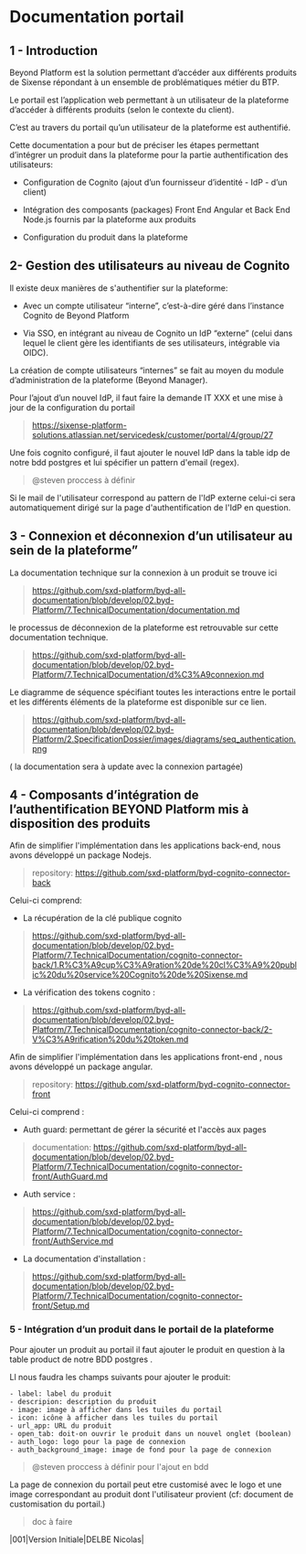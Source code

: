 # Documentation portail

## 1 - Introduction  

Beyond Platform est la solution permettant d’accéder aux différents produits de Sixense répondant à un ensemble de problématiques métier du BTP.

Le portail est l’application web permettant à un utilisateur de la plateforme d’accéder à différents produits (selon le contexte du client).

C’est au travers du portail qu’un utilisateur de la plateforme est authentifié.

Cette documentation a pour but de préciser les étapes permettant d’intégrer un produit dans la plateforme pour la partie authentification des utilisateurs:

- Configuration de Cognito (ajout d’un fournisseur d’identité - IdP - d’un client)

- Intégration des composants (packages) Front End Angular et Back End Node.js fournis par la plateforme aux produits

- Configuration du produit dans la plateforme

## 2- Gestion des utilisateurs au niveau de Cognito

Il existe deux manières de s'authentifier sur la plateforme:

- Avec un compte utilisateur “interne”, c’est-à-dire géré dans l’instance Cognito de Beyond Platform

- Via SSO, en intégrant au niveau de Cognito un IdP “externe” (celui dans lequel le client gère les identifiants de ses utilisateurs, intégrable via OIDC).

La création de compte utilisateurs “internes” se fait au moyen du module d’administration de la plateforme (Beyond Manager).

Pour l’ajout d’un nouvel IdP, il faut faire la demande IT XXX et une mise à jour de la configuration du portail

> https://sixense-platform-solutions.atlassian.net/servicedesk/customer/portal/4/group/27

Une fois cognito configuré, il faut ajouter le nouvel IdP dans la table idp de notre bdd postgres et lui spécifier un pattern d'email (regex).

> @steven proccess à définir

Si le mail de l'utilisateur correspond au pattern de l'IdP externe celui-ci sera automatiquement dirigé sur la page d'authentification de l'IdP en question.

## 3 - Connexion et déconnexion d’un utilisateur au sein de la plateforme”

La documentation technique sur la connexion à un produit se trouve ici
> https://github.com/sxd-platform/byd-all-documentation/blob/develop/02.byd-Platform/7.TechnicalDocumentation/documentation.md

le processus de déconnexion de la plateforme est retrouvable sur cette documentation technique.

> https://github.com/sxd-platform/byd-all-documentation/blob/develop/02.byd-Platform/7.TechnicalDocumentation/d%C3%A9connexion.md

Le diagramme de séquence spécifiant toutes les interactions entre le portail et les différents éléments de la plateforme est disponible sur ce lien.

> https://github.com/sxd-platform/byd-all-documentation/blob/develop/02.byd-Platform/2.SpecificationDossier/images/diagrams/seq_authentication.png

( la documentation sera à update avec la connexion partagée)

## 4 - Composants d’intégration de l’authentification BEYOND Platform mis à disposition des produits

Afin de simplifier l'implémentation dans les applications back-end, nous avons développé un package Nodejs.

> repository: https://github.com/sxd-platform/byd-cognito-connector-back

Celui-ci comprend:

- La récupération de la clé publique cognito
>https://github.com/sxd-platform/byd-all-documentation/blob/develop/02.byd-Platform/7.TechnicalDocumentation/cognito-connector-back/1.R%C3%A9cup%C3%A9ration%20de%20cl%C3%A9%20public%20du%20service%20Cognito%20de%20Sixense.md

- La vérification des tokens cognito :
> https://github.com/sxd-platform/byd-all-documentation/blob/develop/02.byd-Platform/7.TechnicalDocumentation/cognito-connector-back/2-V%C3%A9rification%20du%20token.md


Afin de simplifier l'implémentation dans les applications front-end , nous avons développé un package angular.

> repository: https://github.com/sxd-platform/byd-cognito-connector-front

Celui-ci comprend :

- Auth guard: permettant de gérer la sécurité et l'accès aux pages
> documentation: https://github.com/sxd-platform/byd-all-documentation/blob/develop/02.byd-Platform/7.TechnicalDocumentation/cognito-connector-front/AuthGuard.md

- Auth service :
> https://github.com/sxd-platform/byd-all-documentation/blob/develop/02.byd-Platform/7.TechnicalDocumentation/cognito-connector-front/AuthService.md

- La documentation d'installation :
> https://github.com/sxd-platform/byd-all-documentation/blob/develop/02.byd-Platform/7.TechnicalDocumentation/cognito-connector-front/Setup.md

### 5 - Intégration d’un produit dans le portail de la plateforme

Pour ajouter un produit au portail il faut ajouter le produit en question à la table product de notre BDD postgres .

Ll nous faudra les champs suivants pour ajouter le produit:

    - label: label du produit
    - descripion: description du produit
    - image: image à afficher dans les tuiles du portail
    - icon: icône à afficher dans les tuiles du portail
    - url_app: URL du produit
    - open_tab: doit-on ouvrir le produit dans un nouvel onglet (boolean)
    - auth_logo: logo pour la page de connexion
    - auth_background_image: image de fond pour la page de connexion

> @steven proccess à définir pour l'ajout en bdd

La page de connexion du portail peut etre customisé avec le logo et une image correspondant au produit dont l'utilisateur provient (cf: document de customisation du portail.)

> doc à faire

|001|Version Initiale|DELBE Nicolas|
